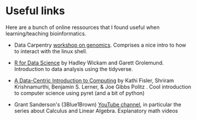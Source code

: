 # Useful links

Here are a bunch of online ressources that I found useful when learning/teaching bioinformatics.



- Data Carpentry [workshop on genomics](https://datacarpentry.org/genomics-workshop/). Comprises a nice intro to how to interact with the linux shell.

- [R for Data Science](https://r4ds.had.co.nz/) by Hadley Wickam and Garett Grolemund. Introduction to data analysis using the tidyverse.
* [A Data-Centric Introduction to Computing](https://dcic-world.org/2021-08-21/index.html) by Kathi Fisler, Shriram Krishnamurthi, Benjamin S. Lerner, & Joe Gibbs Politz . Cool introduction to computer science using pyret (and a bit of python) 

* Grant Sanderson's (3Blue1Brown) [YouTube channel](https://www.youtube.com/channel/UCYO_jab_esuFRV4b17AJtAw), in particular the series about Calculus and Linear Algebra. Explanatory math videos


